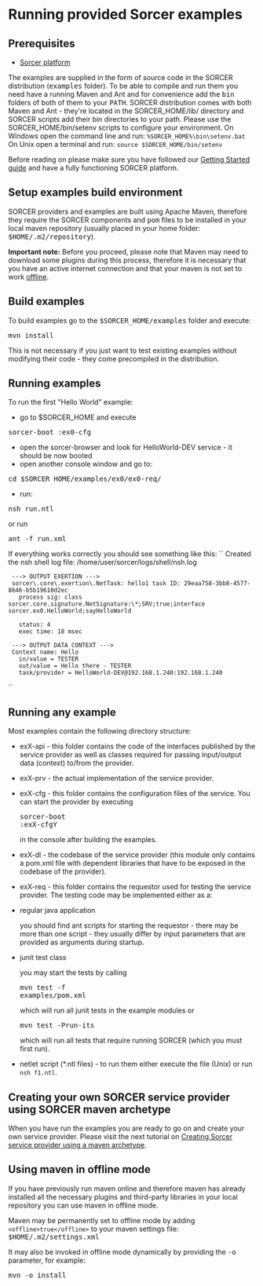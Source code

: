 # Running provided Sorcer examples
## Prerequisites
- [Sorcer platform](download.html)

The examples are supplied in the form of source code in the SORCER distribution (<tt>examples</tt> folder). To be able to compile and run them you need have a running Maven and Ant and for convenience add the <tt>bin</tt> folders of both of them to your <tt>PATH</tt>.
SORCER distribution comes with both Maven and Ant - they're located in the SORCER_HOME/lib/ directory and SORCER scripts add their bin directories to your path. Please use the SORCER_HOME/bin/setenv scripts to configure your environment.
On Windows open the command line and run: `%SORCER_HOME%\bin\setenv.bat`
On Unix open a terminal and run: `source $SORCER_HOME/bin/setenv`

Before reading on please make sure you have followed our [Getting Started guide](getting-started.html) and have a fully functioning SORCER platform.


## Setup examples build environment
SORCER providers and examples are built using Apache Maven, therefore they require the SORCER components and <tt>pom</tt> files to be installed in your local maven repository (usually placed in your home folder: <tt>$HOME/.m2/repository</tt>).

__Important note:__
Before you proceed, please note that Maven may need to download some plugins during this process, therefore it is necessary that you have an active internet connection and that your maven is not set to work [offline](#offline).



## Build examples 
To build examples go to the <tt>$SORCER_HOME/examples</tt> folder and execute:
<pre>mvn install</pre>

This is not necessary if you just want to test existing examples without modifying their code - they come precompiled in the distribution.

## Running examples
To run the first "Hello World" example:
- go to $SORCER_HOME and execute
<pre>sorcer-boot :ex0-cfg</pre>
- open the sorcer-browser and look for HelloWorld-DEV service - it should be now booted
- open another console window and go to:
<pre>cd $SORCER_HOME/examples/ex0/ex0-req/</pre>
- run:
<pre>nsh run.ntl</pre>
or run
<pre>ant -f run.xml</pre>

If everything works correctly you should see something like this:
``
Created the nsh shell log file: /home/user/sorcer/logs/shell/nsh.log

     ---> OUTPUT EXERTION --->
     sorcer\.core\.exertion\.NetTask: hello1 task ID: 29eaa758-3bb8-4577-8646-b5b19610d2ec
       process sig: class sorcer.core.signature.NetSignature:\*;SRV;true;interface sorcer.ex0.HelloWorld;sayHelloWorld

       status: 4
       exec time: 18 msec

     ---> OUTPUT DATA CONTEXT --->
     Context name: Hello
       in/value = TESTER
       out/value = Hello there - TESTER
       task/provider = HelloWorld-DEV@192.168.1.240:192.168.1.240
``


## Running any example
Most examples contain the following directory structure:

- exX-api - this folder contains the code of the interfaces published by the service provider as well as classes required for passing input/output data (context) to/from the provider.
- exX-prv - the actual implementation of the service provider.
- exX-cfg - this folder contains the configuration files of the service. You can start the provider by executing <pre>sorcer-boot :exX-cfgY</pre> in the console after building the examples.
- exX-dl  - the codebase of the service provider (this module only contains a pom.xml file with dependent libraries that have to be exposed in the codebase of the provider).
- exX-req - this folder contains the requestor used for testing the service provider. The testing code may be implemented either as a:
 - regular java application

    you should find ant scripts for starting the requestor - there may be more than one script - they usually differ by input parameters that are provided as arguments during startup.
 - junit test class

    you may start the tests by calling <pre>mvn test -f examples/pom.xml</pre> which will run all junit tests in the example modules or <pre>mvn test -Prun-its</pre> which will run all tests that require running SORCER (which you must first run).

 - netlet script (*.ntl files) - to run them either execute the file (Unix) or run `nsh f1.ntl`.




## Creating your own SORCER service provider using SORCER maven archetype

When you have run the examples you are ready to go on and create your own service provider. Please visit the next tutorial on [Creating Sorcer service provider using a maven archetype](new-provider.html).



## Using maven in offline mode

<a id="offline"></a>If you have previously run maven online and therefore maven has already installed all the necessary plugins and third-party libraries in your local repository you can use maven in offline mode.

Maven may be permanently set to offline mode by adding `<offline>true</offline>` to your maven settings file: <tt>$HOME/.m2/settings.xml</tt>

It may also be invoked in offline mode dynamically by providing the <tt>-o</tt> parameter, for example:
<pre>mvn -o install</pre>
